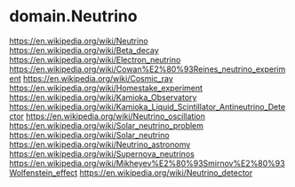 # domain.Neutrino
https://en.wikipedia.org/wiki/Neutrino https://en.wikipedia.org/wiki/Beta_decay https://en.wikipedia.org/wiki/Electron_neutrino https://en.wikipedia.org/wiki/Cowan%E2%80%93Reines_neutrino_experiment https://en.wikipedia.org/wiki/Cosmic_ray https://en.wikipedia.org/wiki/Homestake_experiment https://en.wikipedia.org/wiki/Kamioka_Observatory https://en.wikipedia.org/wiki/Kamioka_Liquid_Scintillator_Antineutrino_Detector https://en.wikipedia.org/wiki/Neutrino_oscillation https://en.wikipedia.org/wiki/Solar_neutrino_problem https://en.wikipedia.org/wiki/Solar_neutrino https://en.wikipedia.org/wiki/Neutrino_astronomy https://en.wikipedia.org/wiki/Supernova_neutrinos https://en.wikipedia.org/wiki/Mikheyev%E2%80%93Smirnov%E2%80%93Wolfenstein_effect https://en.wikipedia.org/wiki/Neutrino_detector

